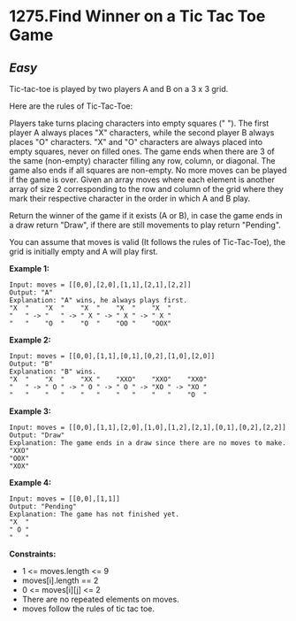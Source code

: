 1275.Find Winner on a Tic Tac Toe Game
===========

*Easy*
-----------

Tic-tac-toe is played by two players A and B on a 3 x 3 grid.

Here are the rules of Tic-Tac-Toe:

Players take turns placing characters into empty squares (" ").
The first player A always places "X" characters, while the second player B always places "O" characters.
"X" and "O" characters are always placed into empty squares, never on filled ones.
The game ends when there are 3 of the same (non-empty) character filling any row, column, or diagonal.
The game also ends if all squares are non-empty.
No more moves can be played if the game is over.
Given an array moves where each element is another array of size 2 corresponding to the row and column of the grid where they mark their respective character in the order in which A and B play.

Return the winner of the game if it exists (A or B), in case the game ends in a draw return "Draw", if there are still movements to play return "Pending".

You can assume that moves is valid (It follows the rules of Tic-Tac-Toe), the grid is initially empty and A will play first.

**Example 1:**

    Input: moves = [[0,0],[2,0],[1,1],[2,1],[2,2]]
    Output: "A"
    Explanation: "A" wins, he always plays first.
    "X  "    "X  "    "X  "    "X  "    "X  "
    "   " -> "   " -> " X " -> " X " -> " X "
    "   "    "O  "    "O  "    "OO "    "OOX"

**Example 2:**

    Input: moves = [[0,0],[1,1],[0,1],[0,2],[1,0],[2,0]]
    Output: "B"
    Explanation: "B" wins.
    "X  "    "X  "    "XX "    "XXO"    "XXO"    "XXO"
    "   " -> " O " -> " O " -> " O " -> "XO " -> "XO " 
    "   "    "   "    "   "    "   "    "   "    "O  "

**Example 3:**

    Input: moves = [[0,0],[1,1],[2,0],[1,0],[1,2],[2,1],[0,1],[0,2],[2,2]]
    Output: "Draw"
    Explanation: The game ends in a draw since there are no moves to make.
    "XXO"
    "OOX"
    "XOX"

**Example 4:**

    Input: moves = [[0,0],[1,1]]
    Output: "Pending"
    Explanation: The game has not finished yet.
    "X  "
    " O "
    "   "

**Constraints:**

* 1 <= moves.length <= 9
* moves[i].length == 2
* 0 <= moves[i][j] <= 2
* There are no repeated elements on moves.
* moves follow the rules of tic tac toe.